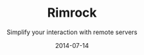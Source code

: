 ---
title: Rimrock
subtitle: Simplify your interaction with remote servers
layout: default
modal-id: 5
date: 2014-07-14
img: rimrock.png
thumbnail: rimrock-thumbnail.png
alt: image-alt
homepage: https://gitlab.dev.cyfronet.pl/plgrid-core-4-1/rimrock
tryit: https://submit.plgrid.pl
description: The rimrock_logo.pngRimrock application simplifies the way how you can interact with the remote servers. It allows to execute application in a batch mode or start an interactive application, where  application output can be fetched online and new input can be sent using a simple REST interface. What is more, by using a dedicated REST interface you will be able to start a new job in the infrastructure. You don't need to care about the way how to create a correct job description using JDL (Job Description Language) – just pass the command you want to execute and we will do the rest.

---